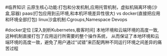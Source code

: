 #临界知识
云原生核心功能:打包和分发机制,应用托管机制，虚拟机隔离环境(沙盒,容器)
paas(打包应用到云环境,和本机环境差异性很大) vs docker(直接把应用和环境全部打包)
linux沙盒机制:Cgroups,Namespace
Devops

#docker定位
[深入剖析Kubernetes,极客时间]
本地环境和云端环境的高度一致,这种机制直接打包了应用运行所需要的整个操作系统，
从而保证了本地环境和云端环境的高度一致，避免了用户通过“试错”来匹配两种不同运行环境之间差异的痛苦过程
